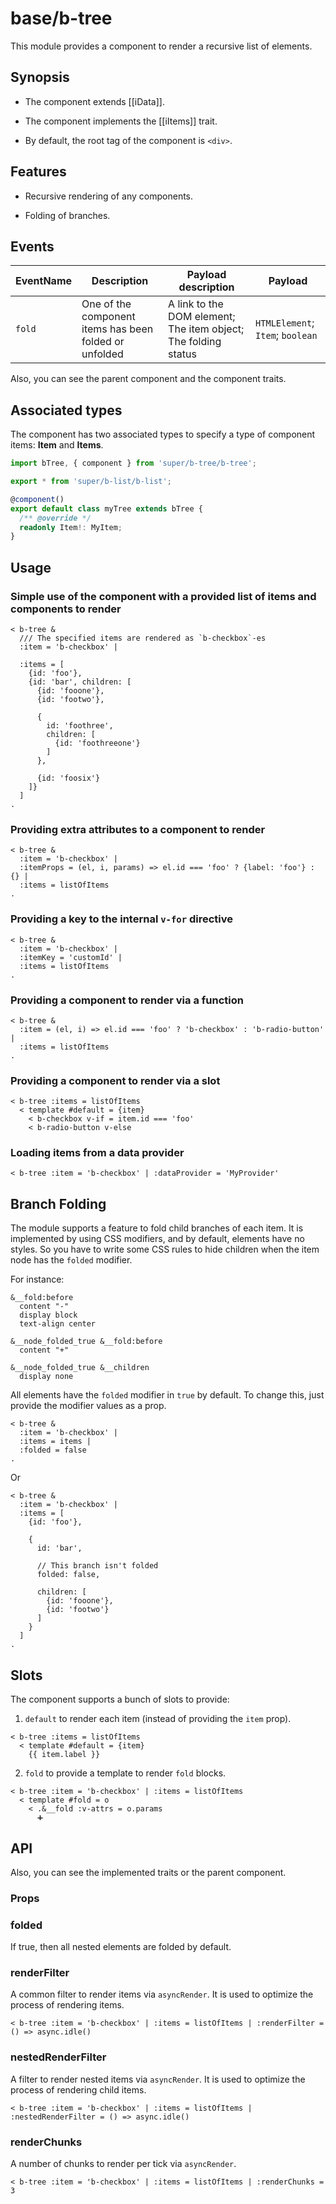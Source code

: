# base/b-tree

This module provides a component to render a recursive list of elements.

## Synopsis

* The component extends [[iData]].

* The component implements the [[iItems]] trait.

* By default, the root tag of the component is `<div>`.

## Features

* Recursive rendering of any components.

* Folding of branches.

## Events

| EventName | Description                                            | Payload description                                            | Payload                          |
| --------- | ------------------------------------------------------ | -------------------------------------------------------------- | -------------------------------- |
| `fold`    | One of the component items has been folded or unfolded | A link to the DOM element; The item object; The folding status | `HTMLElement`; `Item`; `boolean` |

Also, you can see the parent component and the component traits.

## Associated types

The component has two associated types to specify a type of component items: **Item** and **Items**.

```typescript
import bTree, { component } from 'super/b-tree/b-tree';

export * from 'super/b-list/b-list';

@component()
export default class myTree extends bTree {
  /** @override */
  readonly Item!: MyItem;
}
```

## Usage

### Simple use of the component with a provided list of items and components to render

```
< b-tree &
  /// The specified items are rendered as `b-checkbox`-es
  :item = 'b-checkbox' |

  :items = [
    {id: 'foo'},
    {id: 'bar', children: [
      {id: 'fooone'},
      {id: 'footwo'},

      {
        id: 'foothree',
        children: [
          {id: 'foothreeone'}
        ]
      },

      {id: 'foosix'}
    ]}
  ]
.
```

### Providing extra attributes to a component to render

```
< b-tree &
  :item = 'b-checkbox' |
  :itemProps = (el, i, params) => el.id === 'foo' ? {label: 'foo'} : {} |
  :items = listOfItems
.
```

### Providing a key to the internal `v-for` directive

```
< b-tree &
  :item = 'b-checkbox' |
  :itemKey = 'customId' |
  :items = listOfItems
.
```

### Providing a component to render via a function

```
< b-tree &
  :item = (el, i) => el.id === 'foo' ? 'b-checkbox' : 'b-radio-button' |
  :items = listOfItems
.
```

### Providing a component to render via a slot

```
< b-tree :items = listOfItems
  < template #default = {item}
    < b-checkbox v-if = item.id === 'foo'
    < b-radio-button v-else
```

### Loading items from a data provider

```
< b-tree :item = 'b-checkbox' | :dataProvider = 'MyProvider'
```

## Branch Folding

The module supports a feature to fold child branches of each item. It is implemented by using CSS modifiers, and by default,
elements have no styles. So you have to write some CSS rules to hide children when the item node has the `folded` modifier.

For instance:

```stylus
&__fold:before
  content "-"
  display block
  text-align center

&__node_folded_true &__fold:before
  content "+"

&__node_folded_true &__children
  display none
```

All elements have the `folded` modifier in `true` by default.
To change this, just provide the modifier values as a prop.

```
< b-tree &
  :item = 'b-checkbox' |
  :items = items |
  :folded = false
.
```

Or

```
< b-tree &
  :item = 'b-checkbox' |
  :items = [
    {id: 'foo'},

    {
      id: 'bar',

      // This branch isn't folded
      folded: false,

      children: [
        {id: 'fooone'},
        {id: 'footwo'}
      ]
    }
  ]
.
```

## Slots

The component supports a bunch of slots to provide:

1. `default` to render each item (instead of providing the `item` prop).

```
< b-tree :items = listOfItems
  < template #default = {item}
    {{ item.label }}
```

2. `fold` to provide a template to render `fold` blocks.

```
< b-tree :item = 'b-checkbox' | :items = listOfItems
  < template #fold = o
    < .&__fold :v-attrs = o.params
      ➕
```

## API

Also, you can see the implemented traits or the parent component.

### Props

### folded

If true, then all nested elements are folded by default.

### renderFilter

A common filter to render items via `asyncRender`.
It is used to optimize the process of rendering items.

```
< b-tree :item = 'b-checkbox' | :items = listOfItems | :renderFilter = () => async.idle()
```

### nestedRenderFilter

A filter to render nested items via `asyncRender`.
It is used to optimize the process of rendering child items.

```
< b-tree :item = 'b-checkbox' | :items = listOfItems | :nestedRenderFilter = () => async.idle()
```

### renderChunks

A number of chunks to render per tick via `asyncRender`.

```
< b-tree :item = 'b-checkbox' | :items = listOfItems | :renderChunks = 3
```
